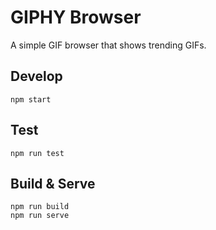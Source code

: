 # GIPHY Browser

A simple GIF browser that shows trending GIFs.

## Develop

```
npm start
```

## Test

```
npm run test
```

## Build & Serve

```
npm run build
npm run serve
```
